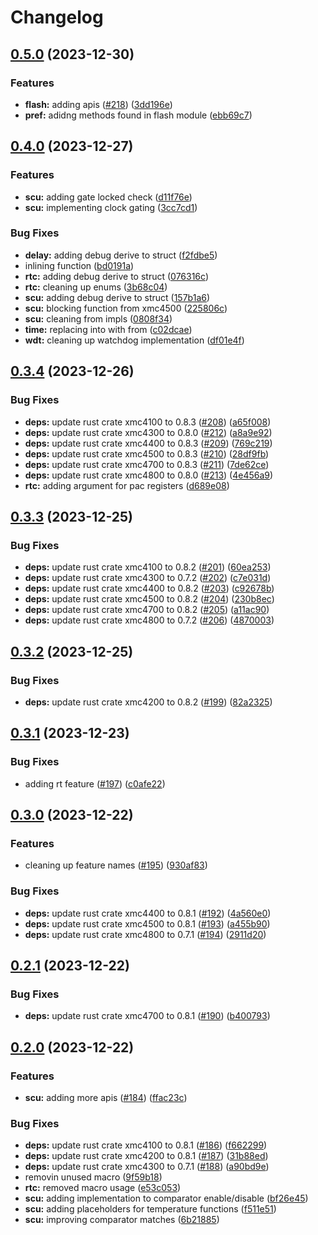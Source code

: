 # Changelog

## [0.5.0](https://github.com/xmc-rs/xmc4-hal/compare/v0.4.0...v0.5.0) (2023-12-30)


### Features

* **flash:** adding apis ([#218](https://github.com/xmc-rs/xmc4-hal/issues/218)) ([3dd196e](https://github.com/xmc-rs/xmc4-hal/commit/3dd196e4f908ac8e2e6fd087f4d86ca93c423c7d))
* **pref:** adidng methods found in flash module ([ebb69c7](https://github.com/xmc-rs/xmc4-hal/commit/ebb69c762b515f25759a35aca548f98c09ec4396))

## [0.4.0](https://github.com/xmc-rs/xmc4-hal/compare/v0.3.4...v0.4.0) (2023-12-27)


### Features

* **scu:** adding gate locked check ([d11f76e](https://github.com/xmc-rs/xmc4-hal/commit/d11f76ec2ed921cafb30bf4aa3b287c4f40578ec))
* **scu:** implementing clock gating ([3cc7cd1](https://github.com/xmc-rs/xmc4-hal/commit/3cc7cd12642e53723c985ad6eba945acb25ba34d))


### Bug Fixes

* **delay:** adding debug derive to struct ([f2fdbe5](https://github.com/xmc-rs/xmc4-hal/commit/f2fdbe5a1307358df51a591b046aca79b0568201))
* inlining function ([bd0191a](https://github.com/xmc-rs/xmc4-hal/commit/bd0191aee73d981f154978ef38fd33c1b4a10c09))
* **rtc:** adding debug derive to struct ([076316c](https://github.com/xmc-rs/xmc4-hal/commit/076316cdc30cb0dd7e229d1df962bb79ed3a46ca))
* **rtc:** cleaning up enums ([3b68c04](https://github.com/xmc-rs/xmc4-hal/commit/3b68c04149c98f46566af9b5ca050117113974b3))
* **scu:** adding debug derive to struct ([157b1a6](https://github.com/xmc-rs/xmc4-hal/commit/157b1a6a5501b9b5d3ea22739dcba505f83660dd))
* **scu:** blocking function from xmc4500 ([225806c](https://github.com/xmc-rs/xmc4-hal/commit/225806cb6a6d4ed9cd17546d1dda0bfc8a735fff))
* **scu:** cleaning from impls ([0808f34](https://github.com/xmc-rs/xmc4-hal/commit/0808f3480ef37bb9a64f06a283eb0651613c612f))
* **time:** replacing into with from ([c02dcae](https://github.com/xmc-rs/xmc4-hal/commit/c02dcaeeeb3a711f7175f4c733587797c87527f2))
* **wdt:** cleaning up watchdog implementation ([df01e4f](https://github.com/xmc-rs/xmc4-hal/commit/df01e4fcb720065587a8330e34b1a458d95a772a))

## [0.3.4](https://github.com/xmc-rs/xmc4-hal/compare/v0.3.3...v0.3.4) (2023-12-26)


### Bug Fixes

* **deps:** update rust crate xmc4100 to 0.8.3 ([#208](https://github.com/xmc-rs/xmc4-hal/issues/208)) ([a65f008](https://github.com/xmc-rs/xmc4-hal/commit/a65f0087a0fea77489a70e6c80a6ae1933e7e44c))
* **deps:** update rust crate xmc4300 to 0.8.0 ([#212](https://github.com/xmc-rs/xmc4-hal/issues/212)) ([a8a9e92](https://github.com/xmc-rs/xmc4-hal/commit/a8a9e924b3f76c7c88cb834f1bcd27dfc61f17ea))
* **deps:** update rust crate xmc4400 to 0.8.3 ([#209](https://github.com/xmc-rs/xmc4-hal/issues/209)) ([769c219](https://github.com/xmc-rs/xmc4-hal/commit/769c21983a9be37fba282c4f11039690e3f1818f))
* **deps:** update rust crate xmc4500 to 0.8.3 ([#210](https://github.com/xmc-rs/xmc4-hal/issues/210)) ([28df9fb](https://github.com/xmc-rs/xmc4-hal/commit/28df9fbdd5090f20ebd766ea2d63b91af618f5cc))
* **deps:** update rust crate xmc4700 to 0.8.3 ([#211](https://github.com/xmc-rs/xmc4-hal/issues/211)) ([7de62ce](https://github.com/xmc-rs/xmc4-hal/commit/7de62ce535201a3a4266da014eee21507903bfb2))
* **deps:** update rust crate xmc4800 to 0.8.0 ([#213](https://github.com/xmc-rs/xmc4-hal/issues/213)) ([4e456a9](https://github.com/xmc-rs/xmc4-hal/commit/4e456a9133fc275c98048934cd5403d788c91fb3))
* **rtc:** adding argument for pac registers ([d689e08](https://github.com/xmc-rs/xmc4-hal/commit/d689e081f8d9d2c6ff31455b1f062cf76339ea2a))

## [0.3.3](https://github.com/xmc-rs/xmc4-hal/compare/v0.3.2...v0.3.3) (2023-12-25)


### Bug Fixes

* **deps:** update rust crate xmc4100 to 0.8.2 ([#201](https://github.com/xmc-rs/xmc4-hal/issues/201)) ([60ea253](https://github.com/xmc-rs/xmc4-hal/commit/60ea2538cdb4c4c75cc2133da1aa986a0228a8f2))
* **deps:** update rust crate xmc4300 to 0.7.2 ([#202](https://github.com/xmc-rs/xmc4-hal/issues/202)) ([c7e031d](https://github.com/xmc-rs/xmc4-hal/commit/c7e031da1ca26faaabb84b11b365a1a3c0e8c7ab))
* **deps:** update rust crate xmc4400 to 0.8.2 ([#203](https://github.com/xmc-rs/xmc4-hal/issues/203)) ([c92678b](https://github.com/xmc-rs/xmc4-hal/commit/c92678bf260576df5dee0f0df1ecf5c923c6fbfa))
* **deps:** update rust crate xmc4500 to 0.8.2 ([#204](https://github.com/xmc-rs/xmc4-hal/issues/204)) ([230b8ec](https://github.com/xmc-rs/xmc4-hal/commit/230b8ecafe6cec1ae0b69394a0d4022f7a555933))
* **deps:** update rust crate xmc4700 to 0.8.2 ([#205](https://github.com/xmc-rs/xmc4-hal/issues/205)) ([a11ac90](https://github.com/xmc-rs/xmc4-hal/commit/a11ac906a85de6990af8692c6b74d283a152a493))
* **deps:** update rust crate xmc4800 to 0.7.2 ([#206](https://github.com/xmc-rs/xmc4-hal/issues/206)) ([4870003](https://github.com/xmc-rs/xmc4-hal/commit/48700038d56b493fd6936e4095677d6104becc36))

## [0.3.2](https://github.com/xmc-rs/xmc4-hal/compare/v0.3.1...v0.3.2) (2023-12-25)


### Bug Fixes

* **deps:** update rust crate xmc4200 to 0.8.2 ([#199](https://github.com/xmc-rs/xmc4-hal/issues/199)) ([82a2325](https://github.com/xmc-rs/xmc4-hal/commit/82a2325d53009fdec76535ce69ca7d75d64b9522))

## [0.3.1](https://github.com/xmc-rs/xmc4-hal/compare/v0.3.0...v0.3.1) (2023-12-23)


### Bug Fixes

* adding rt feature ([#197](https://github.com/xmc-rs/xmc4-hal/issues/197)) ([c0afe22](https://github.com/xmc-rs/xmc4-hal/commit/c0afe22f343690345400ad74c7d1de52c11e0647))

## [0.3.0](https://github.com/xmc-rs/xmc4-hal/compare/v0.2.1...v0.3.0) (2023-12-22)


### Features

* cleaning up feature names ([#195](https://github.com/xmc-rs/xmc4-hal/issues/195)) ([930af83](https://github.com/xmc-rs/xmc4-hal/commit/930af833bab3913295a3f6254ce2a60295da7972))


### Bug Fixes

* **deps:** update rust crate xmc4400 to 0.8.1 ([#192](https://github.com/xmc-rs/xmc4-hal/issues/192)) ([4a560e0](https://github.com/xmc-rs/xmc4-hal/commit/4a560e0191fc6969754836340d673699988bf952))
* **deps:** update rust crate xmc4500 to 0.8.1 ([#193](https://github.com/xmc-rs/xmc4-hal/issues/193)) ([a455b90](https://github.com/xmc-rs/xmc4-hal/commit/a455b902826fe1f34c60b6566b9cdbe749758ba3))
* **deps:** update rust crate xmc4800 to 0.7.1 ([#194](https://github.com/xmc-rs/xmc4-hal/issues/194)) ([2911d20](https://github.com/xmc-rs/xmc4-hal/commit/2911d20b6faef96a458703ea600da08faa55ea1c))

## [0.2.1](https://github.com/xmc-rs/xmc4-hal/compare/v0.2.0...v0.2.1) (2023-12-22)


### Bug Fixes

* **deps:** update rust crate xmc4700 to 0.8.1 ([#190](https://github.com/xmc-rs/xmc4-hal/issues/190)) ([b400793](https://github.com/xmc-rs/xmc4-hal/commit/b400793afaddf6a93e8d38fbe64f7b1320ec1f96))

## [0.2.0](https://github.com/xmc-rs/xmc4-hal/compare/v0.1.1...v0.2.0) (2023-12-22)


### Features

* **scu:** adding more apis ([#184](https://github.com/xmc-rs/xmc4-hal/issues/184)) ([ffac23c](https://github.com/xmc-rs/xmc4-hal/commit/ffac23c02c67bedddcc3490538d8fbf5b756fa2b))


### Bug Fixes

* **deps:** update rust crate xmc4100 to 0.8.1 ([#186](https://github.com/xmc-rs/xmc4-hal/issues/186)) ([f662299](https://github.com/xmc-rs/xmc4-hal/commit/f6622998eb4a29027bcc9ee671e56f2ae80162a1))
* **deps:** update rust crate xmc4200 to 0.8.1 ([#187](https://github.com/xmc-rs/xmc4-hal/issues/187)) ([31b88ed](https://github.com/xmc-rs/xmc4-hal/commit/31b88ed78832de45c0503e5421ac4bc8fbb37a00))
* **deps:** update rust crate xmc4300 to 0.7.1 ([#188](https://github.com/xmc-rs/xmc4-hal/issues/188)) ([a90bd9e](https://github.com/xmc-rs/xmc4-hal/commit/a90bd9e940593f20dec5f4d14b04cd03e9cb5aa7))
* removin unused macro ([9f59b18](https://github.com/xmc-rs/xmc4-hal/commit/9f59b183df6b38c7bf19bc9715f0310f5875c6af))
* **rtc:** removed macro usage ([e53c053](https://github.com/xmc-rs/xmc4-hal/commit/e53c0539a7dc9228c6a19b7e14132d153ca05ffa))
* **scu:** adding implementation to comparator enable/disable ([bf26e45](https://github.com/xmc-rs/xmc4-hal/commit/bf26e451521993181141ceed320f02acb9d0c539))
* **scu:** adding placeholders for temperature functions ([f511e51](https://github.com/xmc-rs/xmc4-hal/commit/f511e51d08a276bdfb6098aa95d7adcd6d3961b0))
* **scu:** improving comparator matches ([6b21885](https://github.com/xmc-rs/xmc4-hal/commit/6b21885013dcc3aa0ac347041306c3144c60dd12))
